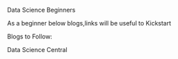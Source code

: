 Data Science Beginners

As a beginner below blogs,links will be useful to Kickstart

Blogs to Follow:

Data Science Central
